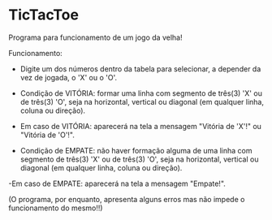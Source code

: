# TicTacToe

Programa para funcionamento de um jogo da velha!

Funcionamento: 

- Digite um dos números dentro da tabela para selecionar, a depender da vez de jogada, o 'X' ou o 'O'.

- Condição de VITÓRIA: formar uma linha com segmento de três(3) 'X' ou de três(3) 'O', seja na horizontal, vertical ou diagonal (em qualquer linha, coluna ou direção).

- Em caso de VITÓRIA: aparecerá na tela a mensagem "Vitória de 'X'!" ou "Vitória de 'O'!".

- Condição de EMPATE: não haver formação alguma de uma linha com segmento de três(3) 'X' ou de três(3) 'O', seja na horizontal, vertical ou diagonal (em qualquer linha, coluna ou direção).

-Em caso de EMPATE: aparecerá na tela a mensagem "Empate!".

(O programa, por enquanto, apresenta alguns erros mas não impede o funcionamento do mesmo!!)
